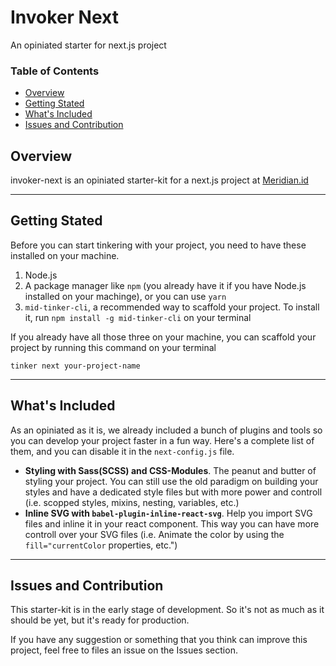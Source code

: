 # Invoker Next

An opiniated starter for next.js project

### Table of Contents
  - [Overview](#overview)
  - [Getting Stated](#getting-stated)
  - [What's Included](#whats-included)
  - [Issues and Contribution](#issues-and-contribution)

## Overview

invoker-next is an opiniated starter-kit for a next.js project at [Meridian.id](http://meridian.id)

---

## Getting Stated

Before you can start tinkering with your project, you need to have these installed on your machine.

1. Node.js
2. A package manager like `npm` (you already have it if you have Node.js installed on your machinge), or you can use `yarn`
3. `mid-tinker-cli`, a recommended way to scaffold your project. To install it, run `npm install -g mid-tinker-cli` on your terminal

If you already have all those three on your machine, you can scaffold your project by running this command on your terminal

```shell
tinker next your-project-name
```

---

## What's Included

As an opiniated as it is, we already included a bunch of plugins and tools so you can develop your project faster in a fun way. Here's a complete list of them, and you can disable it in the `next-config.js` file.

* **Styling with Sass(SCSS) and CSS-Modules**. The peanut and butter of styling your project. You can still use the old paradigm on building your styles and have a dedicated style files but with more power and controll (i.e. scopped styles, mixins, nesting, variables, etc.)
* **Inline SVG with `babel-plugin-inline-react-svg`**. Help you import SVG files and inline it in your react component. This way you can have more controll over your SVG files (i.e. Animate the color by using the `fill="currentColor` properties, etc.")

---

## Issues and Contribution

This starter-kit is in the early stage of development. So it's not as much as it should be yet, but it's ready for production.

If you have any suggestion or something that you think can improve this project, feel free to files an issue on the Issues section.
